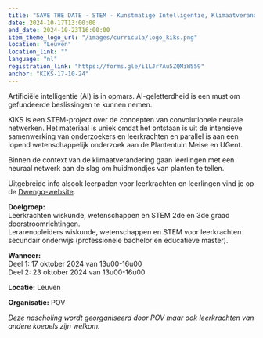 ```yaml
---
title: "SAVE THE DATE - STEM - Kunstmatige Intelligentie, Klimaatverandering, Stomata: KIKS"
date: 2024-10-17T13:00:00
end_date: 2024-10-23T16:00:00
item_theme_logo_url: "/images/curricula/logo_kiks.png"
location: "Leuven"
location_link: ""
language: "nl"
registration_link: "https://forms.gle/i1LJr7Au5ZQMiW559"
anchor: "KIKS-17-10-24"
---
```


Artificiële intelligentie (AI) is in opmars. AI-geletterdheid is een must om gefundeerde beslissingen te kunnen nemen.

KIKS is een STEM-project over de concepten van convolutionele neurale netwerken. 
Het materiaal is uniek omdat het ontstaan is uit de intensieve samenwerking van onderzoekers en leerkrachten en parallel is aan een lopend wetenschappelijk onderzoek aan de Plantentuin Meise en UGent.

Binnen de context van de klimaatverandering gaan leerlingen met een neuraal netwerk aan de slag om huidmondjes van planten te tellen.

Uitgebreide info alsook leerpaden voor leerkrachten en leerlingen vind je op de [Dwengo-website](www.dwengo.org/kiks).

**Doelgroep:**<br>
Leerkrachten wiskunde, wetenschappen en STEM 2de en 3de graad doorstroomrichtingen.<br>
Lerarenopleiders wiskunde, wetenschappen en STEM voor leerkrachten secundair onderwijs (professionele bachelor en educatieve master).

**Wanneer:**<br>
Deel 1: 17 oktober 2024 van 13u00-16u00<br>
Deel 2: 23 oktober 2024 van 13u00-16u00

**Locatie:** Leuven

**Organisatie:** POV

*Deze nascholing wordt georganiseerd door POV maar ook leerkrachten van andere koepels zijn welkom.*
